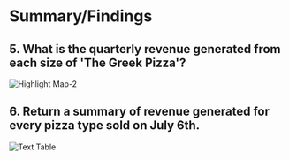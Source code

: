 # Summary/Findings

## 5. What is the quarterly revenue generated from each size of 'The Greek Pizza'?
![Highlight Map-2](https://github.com/rml-lee/MYSQL-Tableau-Pizza-Project/assets/160198611/110de60a-7eed-43f5-bc65-790e3c451b42)


## 6. Return a summary of revenue generated for every pizza type sold on July 6th.
![Text Table](https://github.com/rml-lee/MYSQL-Tableau-Pizza-Project/assets/160198611/8829f251-c74a-4278-b8bd-782110c5b6d0)